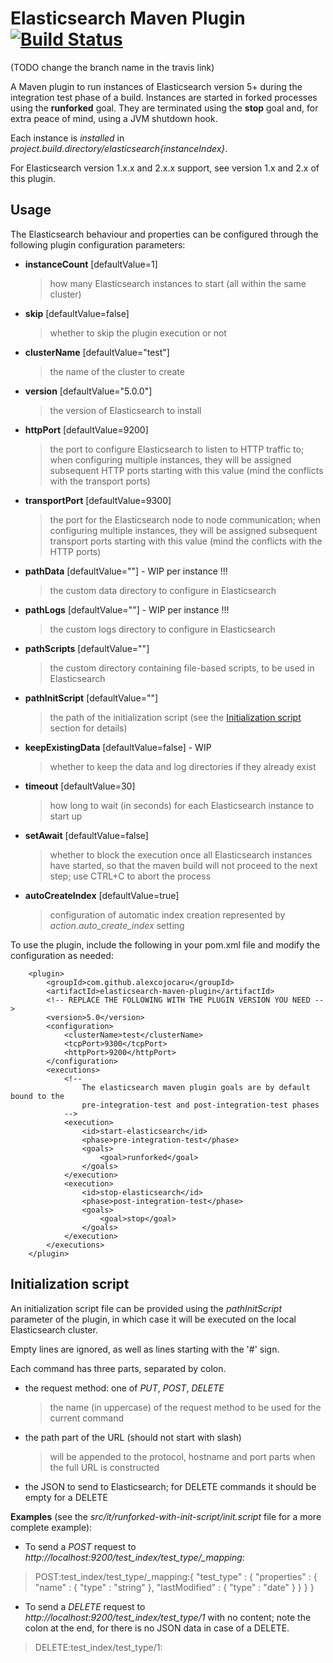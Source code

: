 # Elasticsearch Maven Plugin [![Build Status](https://travis-ci.org/alexcojocaru/elasticsearch-maven-plugin.png?branch=es5)](https://travis-ci.org/alexcojocaru/elasticsearch-maven-plugin)
(TODO change the branch name in the travis link)

A Maven plugin to run instances of Elasticsearch version 5+ during the integration test phase of a build.
Instances are started in forked processes using the **runforked** goal.
They are terminated using the **stop** goal and, for extra peace of mind, using a JVM shutdown hook.

Each instance is _installed_ in _${project.build.directory}/elasticsearch${instanceIndex}_.

For Elasticsearch version 1.x.x and 2.x.x support, see version 1.x and 2.x of this plugin.

## Usage
The Elasticsearch behaviour and properties can be configured through the following plugin configuration parameters:

*   **instanceCount** [defaultValue=1]
    > how many Elasticsearch instances to start (all within the same cluster)

*   **skip** [defaultValue=false]
    > whether to skip the plugin execution or not

*   **clusterName** [defaultValue="test"]
    > the name of the cluster to create

*   **version** [defaultValue="5.0.0"]
    > the version of Elasticsearch to install

*   **httpPort** [defaultValue=9200]
    > the port to configure Elasticsearch to listen to HTTP traffic to; when configuring multiple instances, they will be assigned subsequent HTTP ports starting with this value (mind the conflicts with the transport ports)

*   **transportPort** [defaultValue=9300]
    > the port for the Elasticsearch node to node communication; when configuring multiple instances, they will be assigned subsequent transport ports starting with this value (mind the conflicts with the HTTP ports)

*   **pathData** [defaultValue=""] - WIP per instance !!!
    > the custom data directory to configure in Elasticsearch

*   **pathLogs** [defaultValue=""] - WIP per instance !!!
    > the custom logs directory to configure in Elasticsearch

*   **pathScripts** [defaultValue=""]
    > the custom directory containing file-based scripts, to be used in Elasticsearch

*   **pathInitScript** [defaultValue=""]
    > the path of the initialization script (see the [Initialization script](#initScript) section for details)

*   **keepExistingData** [defaultValue=false] - WIP
    > whether to keep the data and log directories if they already exist

*   **timeout** [defaultValue=30]
    > how long to wait (in seconds) for each Elasticsearch instance to start up

*   **setAwait** [defaultValue=false]
    > whether to block the execution once all Elasticsearch instances have started, so that the maven build will not proceed to the next step; use CTRL+C to abort the process

*   **autoCreateIndex** [defaultValue=true]
    > configuration of automatic index creation represented by _action.auto\_create\_index_ setting


To use the plugin, include the following in your pom.xml file and modify the configuration as needed:

        <plugin>
    	    <groupId>com.github.alexcojocaru</groupId>
    	    <artifactId>elasticsearch-maven-plugin</artifactId>
			<!-- REPLACE THE FOLLOWING WITH THE PLUGIN VERSION YOU NEED -->
    	    <version>5.0</version>
    	    <configuration>
    			<clusterName>test</clusterName>
    			<tcpPort>9300</tcpPort>
    			<httpPort>9200</httpPort>
    	    </configuration>
    	    <executions>
    	        <!--
					The elasticsearch maven plugin goals are by default bound to the
					pre-integration-test and post-integration-test phases
				-->
    	        <execution>
    	            <id>start-elasticsearch</id>
    	            <phase>pre-integration-test</phase>
    	            <goals>
    	                <goal>runforked</goal>
    	            </goals>
    	        </execution>
    	        <execution>
    	            <id>stop-elasticsearch</id>
    	            <phase>post-integration-test</phase>
    	            <goals>
    	                <goal>stop</goal>
    	            </goals>
    	        </execution>
    	    </executions>
    	</plugin>

## <a name="initScript"></a>Initialization script
An initialization script file can be provided using the _pathInitScript_ parameter of the plugin, in which case it will be executed on the local Elasticsearch cluster.

Empty lines are ignored, as well as lines starting with the '#' sign.

Each command has three parts, separated by colon.

* the request method: one of *PUT*, *POST*, *DELETE*
    > the name (in uppercase) of the request method to be used for the current command

* the path part of the URL (should not start with slash)
    > will be appended to the protocol, hostname and port parts when the full URL is constructed

* the JSON to send to Elasticsearch; for DELETE commands it should be empty for a DELETE


**Examples** (see the *src/it/runforked-with-init-script/init.script* file for a more complete example):

* To send a *POST* request to *http://localhost:9200/test\_index/test\_type/\_mapping*:
> POST:test\_index/test\_type/\_mapping:{ "test\_type" : { "properties" : { "name" : { "type" : "string" }, "lastModified" : { "type" : "date" } } } }

* To send a *DELETE* request to *http://localhost:9200/test\_index/test\_type/1* with no content; note the colon at the end, for there is no JSON data in case of a DELETE.
> DELETE:test\_index/test\_type/1:
